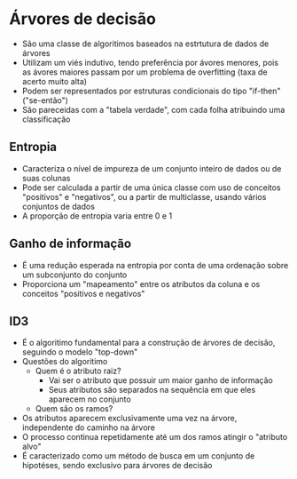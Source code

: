 # Árvores de decisão

- São uma classe de algoritimos baseados na estrtutura de dados de árvores
- Utilizam um viés indutivo, tendo preferência por ávores menores, pois as ávores maiores passam por um problema de overfitting (taxa de acerto muito alta)
- Podem ser representados por estruturas condicionais do tipo "if-then" ("se-então")
- São pareceidas com a "tabela verdade", com cada folha atribuindo uma classificação

## Entropia

- Caracteriza o nível de impureza de um conjunto inteiro de dados ou de suas colunas
- Pode ser calculada a partir de uma única classe com uso de conceitos "positivos" e "negativos", ou a partir de multiclasse, usando vários conjuntos de dados
- A proporção de entropia varia entre 0 e 1

## Ganho de informação

- É uma redução esperada na entropia por conta de uma ordenação sobre um subconjunto do conjunto
- Proporciona um "mapeamento" entre os atributos da coluna e os conceitos "positivos e negativos"

## ID3

- É o algoritimo fundamental para a construção de árvores de decisão, seguindo o modelo "top-down"
- Questões do algoritimo
  - Quem é o atributo raiz?
    - Vai ser o atributo que possuir um maior ganho de informação
    - Seus atributos são separados na sequência em que eles aparecem no conjunto
  - Quem são os ramos?
- Os atributos aparecem exclusivamente uma vez na árvore, independente do caminho na árvore
- O processo continua repetidamente até um dos ramos atingir o "atributo alvo"
- É caracterizado como um método de busca em um conjunto de hipotéses, sendo exclusivo para árvores de decisão


